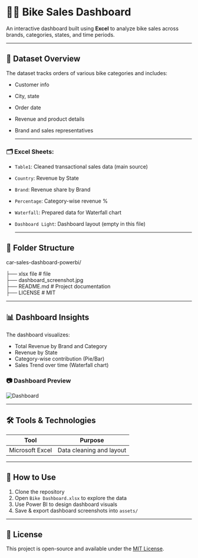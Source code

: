 # 🚴‍♂️ Bike Sales Dashboard

An interactive dashboard built using **Excel**  to analyze bike sales across brands, categories, states, and time periods.

---

## 📁 Dataset Overview

The dataset tracks orders of various bike categories and includes:
- Customer info
- City, state
- Order date
- Revenue and product details
- Brand and sales representatives

  ---

### 🗂 Excel Sheets:
- `Table1`: Cleaned transactional sales data (main source)
- `Country`: Revenue by State
- `Brand`: Revenue share by Brand
- `Percentage`: Category-wise revenue %
- `Waterfall`: Prepared data for Waterfall chart
- `Dashboard Light`: Dashboard layout (empty in this file)

  ---


## 📁 Folder Structure

car-sales-dashboard-powerbi/

├──    xlsx file #  file                                                                                                                          
├──   dashboard_screenshot.jpg                                                                                                                      
├──   README.md # Project documentation                                                                                                                                   
├──   LICENSE # MIT

---

## 📊 Dashboard Insights

The dashboard visualizes:
- Total Revenue by Brand and Category
- Revenue by State
- Category-wise contribution (Pie/Bar)
- Sales Trend over time (Waterfall chart)

### 📷 Dashboard Preview

![Dashboard](https://github.com/user-attachments/assets/2ee68713-da3a-433b-b410-49f3ea5a9743)


---

## 🛠 Tools & Technologies

| Tool         | Purpose                      |
|--------------|-------------------------------|
| Microsoft Excel | Data cleaning and layout       |

---

## 📎 How to Use

1. Clone the repository
2. Open `Bike Dashboard.xlsx` to explore the data
3. Use Power BI to design dashboard visuals
4. Save & export dashboard screenshots into `assets/`

---

## 📜 License

This project is open-source and available under the [MIT License](LICENSE).
